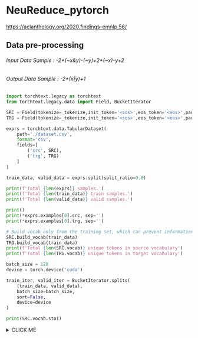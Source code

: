# NeuReduce_pytorch
https://aclanthology.org/2020.findings-emnlp.56/


## Data pre-processing

###### Input Data Sample : -2*(~x&y)-(~y)+2*(~x)-y+2 
###### Output Data Sample : -2*(x|y)+1 

```python
import torchtext.legacy as torchtext
from torchtext.legacy.data import Field, BucketIterator
```

```python
SRC = Field(tokenize=_tokenize,init_token='<sos>',eos_token='<eos>',pad_token='<pad>',lower=True,batch_first=True)
TRG = Field(tokenize=_tokenize,init_token='<sos>',eos_token='<eos>',pad_token='<pad>',lower=True,batch_first=True)
```

```python
exprs = torchtext.data.TabularDataset(
    path='./dataset.csv',
    format='csv',
    fields=[
        ('src', SRC),
        ('trg', TRG)
    ]
)

train_data, valid_data = exprs.split(split_ratio=0.8)

print(f'Total {len(exprs)} samples.')
print(f'Total {len(train_data)} train samples.')
print(f'Total {len(valid_data)} valid samples.')

print()
print(*exprs.examples[0].src, sep='')
print(*exprs.examples[0].trg, sep='')
```

```python
# Build vocab only from the training set, which can prevent information leakage
SRC.build_vocab(train_data)
TRG.build_vocab(train_data)
print(f'Total {len(SRC.vocab)} unique tokens in source vocabulary')
print(f'Total {len(TRG.vocab)} unique tokens in target vocabulary')
```

```python
batch_size = 128
device = torch.device('cuda')

train_iter, valid_iter = BucketIterator.splits(
    (train_data, valid_data),
    batch_size=batch_size,
    sort=False,
    device=device
)
```

```python
print(SRC.vocab.stoi)
```

<details><summary>CLICK ME</summary>
```Java
defaultdict(<bound method Vocab._default_unk_index of <torchtext.legacy.vocab.Vocab object at 0x0000024DFC372EB0>>, {'<unk>': 0, '<pad>': 1, '<sos>': 2, '<eos>': 3, '(': 4, ')': 5, 'y': 6, 'x': 7, '~': 8, '-': 9, '+': 10, '*': 11, '2': 12, '|': 13, '&': 14, '^': 15, '1': 16, '3': 17, 'c': 18, '4': 19, 'd': 20, 'a': 21, 'e': 22, 't': 23, 'b': 24, 'z': 25, '5': 26, '6': 27, '7': 28, '8': 29, '9': 30, '0': 31})
```
</details>
